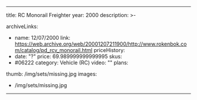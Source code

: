 
---
title: RC Monorail Freighter
year: 2000
description: >-
  
archiveLinks:
  - name: 12/07/2000
    link: https://web.archive.org/web/20001207211900/http://www.rokenbok.com/catalog/pd_rcv_monorail.html
priceHistory:
  - date: "?"
    price: 69.989999999999995
skus:
  - #06222
category: Vehicle (RC)
video: ""
plans:

thumb: /img/sets/missing.jpg
images:
  -  /img/sets/missing.jpg
---
